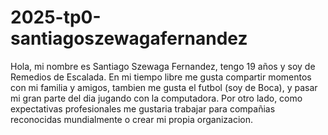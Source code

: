 # 2025-tp0-santiagoszewagafernandez
Hola, mi nombre es Santiago Szewaga Fernandez, tengo 19 años y soy de Remedios de Escalada. En mi tiempo libre me gusta compartir momentos con mi familia y amigos, tambien me gusta el futbol (soy de Boca), y pasar mi gran parte del dia jugando con la computadora. 
Por otro lado, como expectativas profesionales me gustaria trabajar para compañias reconocidas mundialmente o crear mi propia organizacion. 
